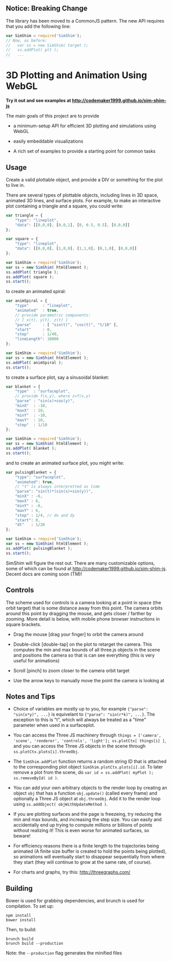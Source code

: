 **Notice**: Breaking Change
------------------------

The library has been moved to a CommonJS pattern.
The new API requires that you add the following line:
```js
var SimShim = require('SimShim');
// Now, as before:
//   var ss = new SimShim( target );
//   ss.addPlot( plt );
//   ...
```


3D Plotting and Animation Using WebGL
======================================

**Try it out and see examples at http://codemaker1999.github.io/sim-shim-js**

The main goals of this project are to provide

* a minimum-setup API for efficient 3D plotting and simulations using WebGL

* easily embeddable visualizations

* A rich set of examples to provide a starting point for common tasks

Usage
------

Create a valid plottable object, and provide a DIV or something for the plot to live in.

There are several types of plottable objects, including lines in 3D space, animated 3D lines, and surface plots. For example, to make an interactive plot containing a triangle and a square, you could write:

```js
var triangle = {
    "type": "lineplot",
    "data": [[0,0,0], [0,0,1], [0, 0.5, 0.5], [0,0,0]]
};

var square = {
    "type": "lineplot",
    "data": [[0,0,0], [1,0,0], [1,1,0], [0,1,0], [0,0,0]]
};

var SimShim = require('SimShim');
var ss = new SimShim( htmlElement );
ss.addPlot( triangle );
ss.addPlot( square );
ss.start();
```

to create an animated spiral:

```js
var animSpiral = {
    "type"      : "lineplot",
    "animated"  : true,
    // provide parametric components:
    // [ x(t), y(t), z(t) ]
    "parse"     : [ "sin(t)", "cos(t)", "t/10" ],
    "start"     : 0,
    "step"      : 1/40,
    "lineLength": 10000
};

var SimShim = require('SimShim');
var ss = new SimShim( htmlElement );
ss.addPlot( animSpiral );
ss.start();
```

to create a surface plot, say a sinusoidal blanket:

```js
var blanket = {
    "type"  : "surfaceplot",
    // provide f(x,y), where z=f(x,y)
    "parse" : "sin(x)+cos(y)",
    "minX"  : -10,
    "maxX"  : 10,
    "minY"  : -10,
    "maxY"  : 10,
    "step"  : 1/10
};

var SimShim = require('SimShim');
var ss = new SimShim( htmlElement );
ss.addPlot( blanket );
ss.start();
```

and to create an animated surface plot, you might write:

```js
var pulsingBlanket = {
    "type": "surfaceplot",
    "animated": true,
    // "t" is always interpretted as time
    "parse": "sin(t)*(sin(x)+sin(y))",
    "minX" : -6,
    "maxX" : 6,
    "minY" : -6,
    "maxY" : 6,
    "step" : 1/4, // dx and dy
    "start": 0,
    "dt"   : 1/20
};

var SimShim = require('SimShim');
var ss = new SimShim( htmlElement );
ss.addPlot( pulsingBlanket );
ss.start();
```

SimShim will figure the rest out. There are many customizable options, some of which can be found at http://codemaker1999.github.io/sim-shim-js. Decent docs are coming soon (TM)!


Controls
---------

The scheme used for controls is a camera looking at a point in space (the orbit target) that is some distance away from this point. The camera orbits around this point by dragging the mouse, and gets closer / farther by zooming. More detail is below, with mobile phone browser instructions in square brackets.

* Drag the mouse [drag your finger] to orbit the camera around

* Double-click [double-tap] on the plot to retarget the camera. This computes the min and max bounds of all three.js objects in the scene and positions the camera so that is can see everything (this is very useful for animations)

* Scroll [pinch] to zoom closer to the camera orbit target

* Use the arrow keys to manually move the point the camera is looking at


Notes and Tips
---------------

* Choice of variables are mostly up to you, for example `{"parse": "sin(x*y)", ...}` is equivelant to `{"parse": "sin(r*k)", ...}`. The exception to this is "t", which will always be treated as a "time" parameter when used in a surfaceplot.

* You can access the Three JS machinery through `things = ['camera', 'scene', 'renderer', 'controls', 'light']; ss.plotCtx[ things[i] ]`, and you can access the Three JS objects in the scene through `ss.plotCtx.plots[i].threeObj`.

* The `SimShim.addPlot` function returns a random string ID that is attached to the corresponding plot object `SimShim.plotCtx.plots[i].id`. To later remove a plot from the scene, do `var id = ss.addPlot( myPlot ); ss.removeById( id )`.

* You can add your own arbitrary objects to the render loop by creating an object `obj` that has a function `obj.update()` (called every frame) and optionally a Three JS object at `obj.threeObj`. Add it to the render loop using `ss.addObject( objWithUpdateMethod )`.

* If you are plotting surfaces and the page is freezeing, try reducing the min and max bounds, and increasing the step size. You can easily and accidentally end up trying to compute millions or billions of points without realizing it! This is even worse for animated surfaces, so beware!

* For efficiency reasons there is a finite length to the trajectories being animated (A finite size buffer is created to hold the points being plotted), so animations will eventually start to disappear sequentially from where they start (they will continue to grow at the same rate, of course).

* For charts and graphs, try this: http://threegraphs.com/

Building
---------

Bower is used for grabbing dependencies, and brunch is used for compilation.
To set up:

```
npm install
bower install
```

Then, to build:

```
brunch build
brunch build --production
```

Note: the `--production` flag generates the minified files
